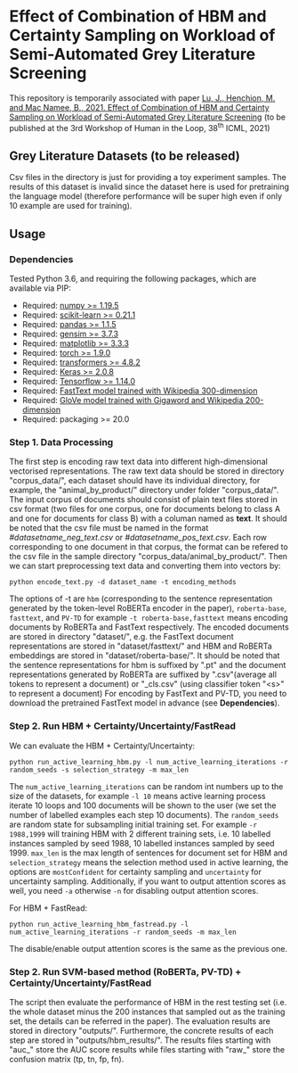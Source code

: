 # Effect of Combination of HBM and Certainty Sampling on Workload of Semi-Automated Grey Literature Screening 

This repository is temporarily associated with paper [Lu, J., Henchion, M. and Mac Namee, B., 2021. Effect of Combination of HBM and Certainty Sampling on Workload of Semi-Automated Grey Literature Screening](https://icml.cc/Conferences/2021/ScheduleMultitrack?event=8362) (to be published at the 3rd Workshop of Human in the Loop, 38<sup>th</sup> ICML, 2021)

## Grey Literature Datasets (to be released)
Csv files in the directory is just for providing a toy experiment samples. The results of this dataset is invalid since the dataset here is used for pretraining the language model (therefore performance will be super high even if only 10 example are used for training).

## Usage

### Dependencies
Tested Python 3.6, and requiring the following packages, which are available via PIP:

* Required: [numpy >= 1.19.5](http://www.numpy.org/)
* Required: [scikit-learn >= 0.21.1](http://scikit-learn.org/stable/)
* Required: [pandas >= 1.1.5](https://pandas.pydata.org/)
* Required: [gensim >= 3.7.3](https://radimrehurek.com/gensim/)
* Required: [matplotlib >= 3.3.3](https://matplotlib.org/)
* Required: [torch >= 1.9.0](https://pytorch.org/)
* Required: [transformers >= 4.8.2](https://huggingface.co/transformers/)
* Required: [Keras >= 2.0.8](https://keras.io/)
* Required: [Tensorflow >= 1.14.0](https://www.tensorflow.org/)
* Required: [FastText model trained with Wikipedia 300-dimension](https://fasttext.cc/docs/en/pretrained-vectors.html)
* Required: [GloVe model trained with Gigaword and Wikipedia 200-dimension](https://nlp.stanford.edu/projects/glove/)
* Required: packaging >= 20.0


### Step 1. Data Processing

The first step is encoding raw text data into different high-dimensional vectorised representations. The raw text data should be stored in directory "corpus_data/", each dataset should have its individual directory, for example, the "animal_by_product/" directory under folder "corpus_data/". The input corpus of documents should consist of plain text files stored in csv format (two files for one corpus, one for documents belong to class A and one for documents for class B) with a columan named as __text__. It should be noted that the csv file must be named in the format _#datasetname_neg_text.csv_ or _#datasetname_pos_text.csv_. Each row corresponding to one document in that corpus, the format can be refered to the csv file in the sample directory "corpus_data/animal_by_product/". Then we can start preprocessing text data and converting them into vectors by:

    python encode_text.py -d dataset_name -t encoding_methods
    
The options of -t are `hbm` (corresponding to the sentence representation generated by the token-level RoBERTa encoder in the paper), `roberta-base`, `fasttext`, and `PV-TD` for example `-t roberta-base,fasttext` means encoding documents by RoBERTa and FastText respectively. The encoded documents are stored in directory "dataset/", e.g. the FastText document representations are stored in "dataset/fasttext/" and HBM and RoBERTa embeddings are stored in "dataset/roberta-base/". It should be noted that the sentence representations for hbm is suffixed by ".pt" and the document representations generated by RoBERTa are suffixed by ".csv"(average all tokens to represent a document) or "\_cls.csv" (using classifier token "\<s\>" to represent a document) For encoding by FastText and PV-TD, you need to download the pretrained FastText model in advance (see __Dependencies__).

### Step 2. Run HBM + Certainty/Uncertainty/FastRead

We can evaluate the HBM + Certainty/Uncertainty:

    python run_active_learning_hbm.py -l num_active_learning_iterations -r random_seeds -s selection_strategy -m max_len

The `num_active_learning_iterations` can be random int numbers up to the size of the datasets, for example  `-l 10` means active learning process iterate 10 loops and 100 documents will be shown to the user (we set the number of labelled examples each step 10 documents).  The `random_seeds` are random state for subsampling initial training set. For example `-r 1988,1999` will training HBM with 2 different training sets, i.e. 10 labelled instances sampled by seed 1988, 10 labelled instances sampled by seed 1999. `max_len` is the max length of sentences for document set for HBM and `selection_strategy` means the selection method used in active learning, the options are `mostConfident` for certainty sampling and `uncertainty` for uncertainty sampling. Additionally, if you want to output attention scores as well, you need `-a` otherwise `-n` for disabling output attention scores.

For HBM + FastRead:

    python run_active_learning_hbm_fastread.py -l num_active_learning_iterations -r random_seeds -m max_len
    
The disable/enable output attention scores is the same as the previous one.

### Step 2. Run SVM-based method (RoBERTa, PV-TD) + Certainty/Uncertainty/FastRead

The script then evaluate the performance of HBM in the rest testing set (i.e. the whole dataset minus the 200 instances that sampled out as the training set, the details can be referred in the paper). The evaluation results are stored in directory "outputs/". Furthermore, the concrete results of each step are stored in "outputs/hbm_results/". The results files starting with "auc_" store the AUC score results while files starting with "raw_" store the confusion matrix (tp, tn, fp, fn).

